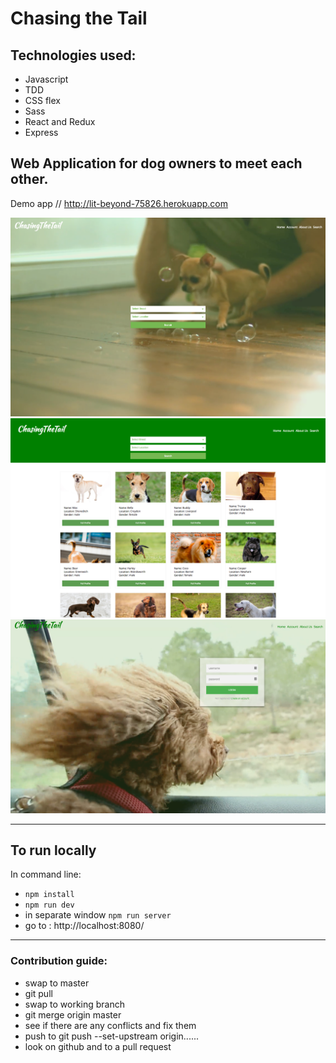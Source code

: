 # Chasing the Tail

## Technologies used:

- Javascript
- TDD
- CSS flex
- Sass
- React and Redux
- Express

## Web Application for dog owners to meet each other.

Demo app // http://lit-beyond-75826.herokuapp.com

<img  width ="600px" src="./static/img/screenshots/Screenshot1.png" alt="screenshot1"/>
<img  width ="600px" src="./static/img/screenshots/Screenshot2.png" alt="screenshot2"/>
<img  width ="600px" src="./static/img/screenshots/Screenshot3.png" alt="screenshot3"/>

---

## To run locally 

In command line:

- `npm install`
- `npm run dev`
- in separate window `npm run server`
- go to : http://localhost:8080/

---

### Contribution guide:

- swap to master
- git pull
- swap to working branch
- git merge origin master
- see if there are any conflicts and fix them
- push to git push --set-upstream origin......
- look on github and to a pull request
